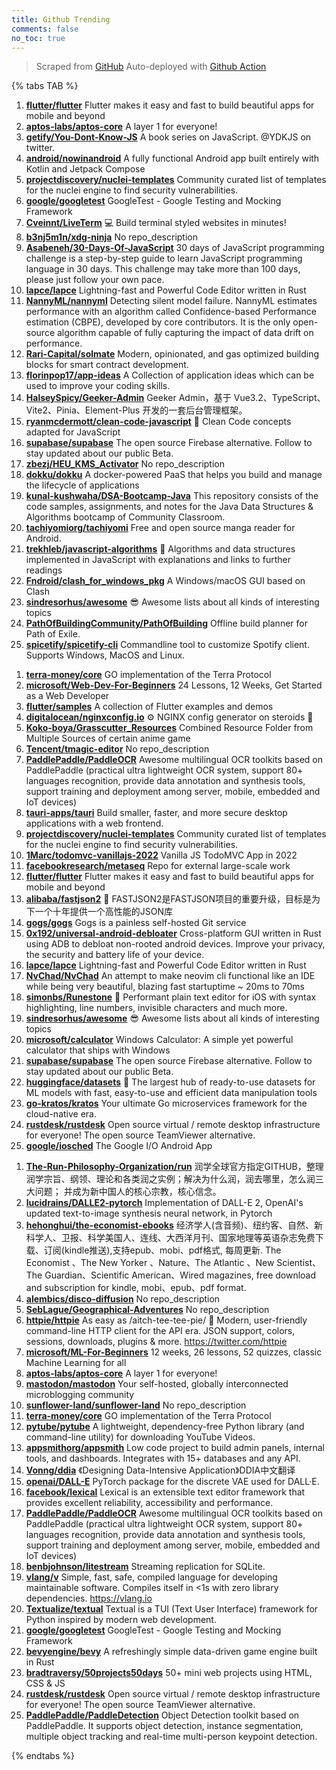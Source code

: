 ```yaml
---
title: Github Trending
comments: false
no_toc: true
---
```


> Scraped from [GitHub](https://github.com/trending)
Auto-deployed with [Github Action](https://docs.github.com/en/actions)

{% tabs TAB %}
<!-- tab Daily -->
1. [**flutter/flutter**](https://github.com/flutter/flutter)
Flutter makes it easy and fast to build beautiful apps for mobile and beyond
2. [**aptos-labs/aptos-core**](https://github.com/aptos-labs/aptos-core)
A layer 1 for everyone!
3. [**getify/You-Dont-Know-JS**](https://github.com/getify/You-Dont-Know-JS)
A book series on JavaScript. @YDKJS on twitter.
4. [**android/nowinandroid**](https://github.com/android/nowinandroid)
A fully functional Android app built entirely with Kotlin and Jetpack Compose
5. [**projectdiscovery/nuclei-templates**](https://github.com/projectdiscovery/nuclei-templates)
Community curated list of templates for the nuclei engine to find security vulnerabilities.
6. [**google/googletest**](https://github.com/google/googletest)
GoogleTest - Google Testing and Mocking Framework
7. [**Cveinnt/LiveTerm**](https://github.com/Cveinnt/LiveTerm)
💻 Build terminal styled websites in minutes!
8. [**b3nj5m1n/xdg-ninja**](https://github.com/b3nj5m1n/xdg-ninja)
No repo_description
9. [**Asabeneh/30-Days-Of-JavaScript**](https://github.com/Asabeneh/30-Days-Of-JavaScript)
30 days of JavaScript programming challenge is a step-by-step guide to learn JavaScript programming language in 30 days. This challenge may take more than 100 days, please just follow your own pace.
10. [**lapce/lapce**](https://github.com/lapce/lapce)
Lightning-fast and Powerful Code Editor written in Rust
11. [**NannyML/nannyml**](https://github.com/NannyML/nannyml)
Detecting silent model failure. NannyML estimates performance with an algorithm called Confidence-based Performance estimation (CBPE), developed by core contributors. It is the only open-source algorithm capable of fully capturing the impact of data drift on performance.
12. [**Rari-Capital/solmate**](https://github.com/Rari-Capital/solmate)
Modern, opinionated, and gas optimized building blocks for smart contract development.
13. [**florinpop17/app-ideas**](https://github.com/florinpop17/app-ideas)
A Collection of application ideas which can be used to improve your coding skills.
14. [**HalseySpicy/Geeker-Admin**](https://github.com/HalseySpicy/Geeker-Admin)
Geeker Admin，基于 Vue3.2、TypeScript、Vite2、Pinia、Element-Plus 开发的一套后台管理框架。
15. [**ryanmcdermott/clean-code-javascript**](https://github.com/ryanmcdermott/clean-code-javascript)
🛁 Clean Code concepts adapted for JavaScript
16. [**supabase/supabase**](https://github.com/supabase/supabase)
The open source Firebase alternative. Follow to stay updated about our public Beta.
17. [**zbezj/HEU_KMS_Activator**](https://github.com/zbezj/HEU_KMS_Activator)
No repo_description
18. [**dokku/dokku**](https://github.com/dokku/dokku)
A docker-powered PaaS that helps you build and manage the lifecycle of applications
19. [**kunal-kushwaha/DSA-Bootcamp-Java**](https://github.com/kunal-kushwaha/DSA-Bootcamp-Java)
This repository consists of the code samples, assignments, and notes for the Java Data Structures & Algorithms bootcamp of Community Classroom.
20. [**tachiyomiorg/tachiyomi**](https://github.com/tachiyomiorg/tachiyomi)
Free and open source manga reader for Android.
21. [**trekhleb/javascript-algorithms**](https://github.com/trekhleb/javascript-algorithms)
📝 Algorithms and data structures implemented in JavaScript with explanations and links to further readings
22. [**Fndroid/clash_for_windows_pkg**](https://github.com/Fndroid/clash_for_windows_pkg)
A Windows/macOS GUI based on Clash
23. [**sindresorhus/awesome**](https://github.com/sindresorhus/awesome)
😎 Awesome lists about all kinds of interesting topics
24. [**PathOfBuildingCommunity/PathOfBuilding**](https://github.com/PathOfBuildingCommunity/PathOfBuilding)
Offline build planner for Path of Exile.
25. [**spicetify/spicetify-cli**](https://github.com/spicetify/spicetify-cli)
Commandline tool to customize Spotify client. Supports Windows, MacOS and Linux.
<!-- endtab -->
<!-- tab Weekly -->
1. [**terra-money/core**](https://github.com/terra-money/core)
GO implementation of the Terra Protocol
2. [**microsoft/Web-Dev-For-Beginners**](https://github.com/microsoft/Web-Dev-For-Beginners)
24 Lessons, 12 Weeks, Get Started as a Web Developer
3. [**flutter/samples**](https://github.com/flutter/samples)
A collection of Flutter examples and demos
4. [**digitalocean/nginxconfig.io**](https://github.com/digitalocean/nginxconfig.io)
⚙️ NGINX config generator on steroids 💉
5. [**Koko-boya/Grasscutter_Resources**](https://github.com/Koko-boya/Grasscutter_Resources)
Combined Resource Folder from Multiple Sources of certain anime game
6. [**Tencent/tmagic-editor**](https://github.com/Tencent/tmagic-editor)
No repo_description
7. [**PaddlePaddle/PaddleOCR**](https://github.com/PaddlePaddle/PaddleOCR)
Awesome multilingual OCR toolkits based on PaddlePaddle (practical ultra lightweight OCR system, support 80+ languages recognition, provide data annotation and synthesis tools, support training and deployment among server, mobile, embedded and IoT devices)
8. [**tauri-apps/tauri**](https://github.com/tauri-apps/tauri)
Build smaller, faster, and more secure desktop applications with a web frontend.
9. [**projectdiscovery/nuclei-templates**](https://github.com/projectdiscovery/nuclei-templates)
Community curated list of templates for the nuclei engine to find security vulnerabilities.
10. [**1Marc/todomvc-vanillajs-2022**](https://github.com/1Marc/todomvc-vanillajs-2022)
Vanilla JS TodoMVC App in 2022
11. [**facebookresearch/metaseq**](https://github.com/facebookresearch/metaseq)
Repo for external large-scale work
12. [**flutter/flutter**](https://github.com/flutter/flutter)
Flutter makes it easy and fast to build beautiful apps for mobile and beyond
13. [**alibaba/fastjson2**](https://github.com/alibaba/fastjson2)
🚄 FASTJSON2是FASTJSON项目的重要升级，目标是为下一个十年提供一个高性能的JSON库
14. [**gogs/gogs**](https://github.com/gogs/gogs)
Gogs is a painless self-hosted Git service
15. [**0x192/universal-android-debloater**](https://github.com/0x192/universal-android-debloater)
Cross-platform GUI written in Rust using ADB to debloat non-rooted android devices. Improve your privacy, the security and battery life of your device.
16. [**lapce/lapce**](https://github.com/lapce/lapce)
Lightning-fast and Powerful Code Editor written in Rust
17. [**NvChad/NvChad**](https://github.com/NvChad/NvChad)
An attempt to make neovim cli functional like an IDE while being very beautiful, blazing fast startuptime ~ 20ms to 70ms
18. [**simonbs/Runestone**](https://github.com/simonbs/Runestone)
📝 Performant plain text editor for iOS with syntax highlighting, line numbers, invisible characters and much more.
19. [**sindresorhus/awesome**](https://github.com/sindresorhus/awesome)
😎 Awesome lists about all kinds of interesting topics
20. [**microsoft/calculator**](https://github.com/microsoft/calculator)
Windows Calculator: A simple yet powerful calculator that ships with Windows
21. [**supabase/supabase**](https://github.com/supabase/supabase)
The open source Firebase alternative. Follow to stay updated about our public Beta.
22. [**huggingface/datasets**](https://github.com/huggingface/datasets)
🤗 The largest hub of ready-to-use datasets for ML models with fast, easy-to-use and efficient data manipulation tools
23. [**go-kratos/kratos**](https://github.com/go-kratos/kratos)
Your ultimate Go microservices framework for the cloud-native era.
24. [**rustdesk/rustdesk**](https://github.com/rustdesk/rustdesk)
Open source virtual / remote desktop infrastructure for everyone! The open source TeamViewer alternative.
25. [**google/iosched**](https://github.com/google/iosched)
The Google I/O Android App
<!-- endtab -->
<!-- tab Monthly -->
1. [**The-Run-Philosophy-Organization/run**](https://github.com/The-Run-Philosophy-Organization/run)
润学全球官方指定GITHUB，整理润学宗旨、纲领、理论和各类润之实例；解决为什么润，润去哪里，怎么润三大问题； 并成为新中国人的核心宗教，核心信念。
2. [**lucidrains/DALLE2-pytorch**](https://github.com/lucidrains/DALLE2-pytorch)
Implementation of DALL-E 2, OpenAI's updated text-to-image synthesis neural network, in Pytorch
3. [**hehonghui/the-economist-ebooks**](https://github.com/hehonghui/the-economist-ebooks)
经济学人(含音频)、纽约客、自然、新科学人、卫报、科学美国人、连线、大西洋月刊、国家地理等英语杂志免费下载、订阅(kindle推送),支持epub、mobi、pdf格式, 每周更新. The Economist 、The New Yorker 、Nature、The Atlantic 、New Scientist、The Guardian、Scientific American、Wired magazines, free download and subscription for kindle, mobi、epub、pdf format.
4. [**alembics/disco-diffusion**](https://github.com/alembics/disco-diffusion)
No repo_description
5. [**SebLague/Geographical-Adventures**](https://github.com/SebLague/Geographical-Adventures)
No repo_description
6. [**httpie/httpie**](https://github.com/httpie/httpie)
As easy as /aitch-tee-tee-pie/ 🥧 Modern, user-friendly command-line HTTP client for the API era. JSON support, colors, sessions, downloads, plugins & more. https://twitter.com/httpie
7. [**microsoft/ML-For-Beginners**](https://github.com/microsoft/ML-For-Beginners)
12 weeks, 26 lessons, 52 quizzes, classic Machine Learning for all
8. [**aptos-labs/aptos-core**](https://github.com/aptos-labs/aptos-core)
A layer 1 for everyone!
9. [**mastodon/mastodon**](https://github.com/mastodon/mastodon)
Your self-hosted, globally interconnected microblogging community
10. [**sunflower-land/sunflower-land**](https://github.com/sunflower-land/sunflower-land)
No repo_description
11. [**terra-money/core**](https://github.com/terra-money/core)
GO implementation of the Terra Protocol
12. [**pytube/pytube**](https://github.com/pytube/pytube)
A lightweight, dependency-free Python library (and command-line utility) for downloading YouTube Videos.
13. [**appsmithorg/appsmith**](https://github.com/appsmithorg/appsmith)
Low code project to build admin panels, internal tools, and dashboards. Integrates with 15+ databases and any API.
14. [**Vonng/ddia**](https://github.com/Vonng/ddia)
《Designing Data-Intensive Application》DDIA中文翻译
15. [**openai/DALL-E**](https://github.com/openai/DALL-E)
PyTorch package for the discrete VAE used for DALL·E.
16. [**facebook/lexical**](https://github.com/facebook/lexical)
Lexical is an extensible text editor framework that provides excellent reliability, accessibility and performance.
17. [**PaddlePaddle/PaddleOCR**](https://github.com/PaddlePaddle/PaddleOCR)
Awesome multilingual OCR toolkits based on PaddlePaddle (practical ultra lightweight OCR system, support 80+ languages recognition, provide data annotation and synthesis tools, support training and deployment among server, mobile, embedded and IoT devices)
18. [**benbjohnson/litestream**](https://github.com/benbjohnson/litestream)
Streaming replication for SQLite.
19. [**vlang/v**](https://github.com/vlang/v)
Simple, fast, safe, compiled language for developing maintainable software. Compiles itself in <1s with zero library dependencies. https://vlang.io
20. [**Textualize/textual**](https://github.com/Textualize/textual)
Textual is a TUI (Text User Interface) framework for Python inspired by modern web development.
21. [**google/googletest**](https://github.com/google/googletest)
GoogleTest - Google Testing and Mocking Framework
22. [**bevyengine/bevy**](https://github.com/bevyengine/bevy)
A refreshingly simple data-driven game engine built in Rust
23. [**bradtraversy/50projects50days**](https://github.com/bradtraversy/50projects50days)
50+ mini web projects using HTML, CSS & JS
24. [**rustdesk/rustdesk**](https://github.com/rustdesk/rustdesk)
Open source virtual / remote desktop infrastructure for everyone! The open source TeamViewer alternative.
25. [**PaddlePaddle/PaddleDetection**](https://github.com/PaddlePaddle/PaddleDetection)
Object Detection toolkit based on PaddlePaddle. It supports object detection, instance segmentation, multiple object tracking and real-time multi-person keypoint detection.
<!-- endtab -->
{% endtabs %}
